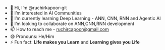 - 👋 Hi, I’m @ruchirkapoor-git
- 👀 I’m interested in AI Communities
- 🌱 I’m currently learning Deep Learning - ANN, CNN, RNN and Agentic AI
- 💞️ I’m looking to collaborate on ANN,CNN,RNN development
- 📫 How to reach me - ruchircapoor@gmail.com
- 😄 Pronouns: He/Him
- ⚡ Fun fact: **Life makes you Learn** and **Learning gives you Life**

<!---
ruchirkapoor-git/ruchirkapoor-git is a ✨ special ✨ repository because its `README.md` (this file) appears on your GitHub profile.
You can click the Preview link to take a look at your changes.
--->
